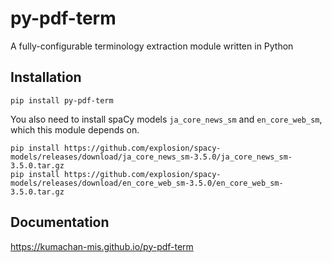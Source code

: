 # py-pdf-term

A fully-configurable terminology extraction module written in Python

## Installation

```
pip install py-pdf-term
```

You also need to install spaCy models `ja_core_news_sm` and `en_core_web_sm`, which this module depends on.

```
pip install https://github.com/explosion/spacy-models/releases/download/ja_core_news_sm-3.5.0/ja_core_news_sm-3.5.0.tar.gz
pip install https://github.com/explosion/spacy-models/releases/download/en_core_web_sm-3.5.0/en_core_web_sm-3.5.0.tar.gz
```

## Documentation

https://kumachan-mis.github.io/py-pdf-term
